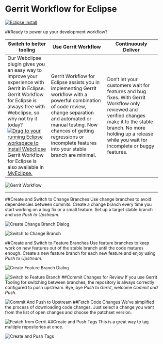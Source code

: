 Gerrit Workflow for Eclipse
============

[![Eclipse install](https://marketplace.eclipse.org/sites/all/modules/custom/marketplace/images/installbutton.png)](http://marketplace.eclipse.org/marketplace-client-intro?mpc_install=2456312)

##Ready to power up your development workflow?

|Switch to better tooling | Use Gerrit Workflow | Continuously Deliver|
|-------|----|----|
|Our Webclipse plugin gives you an easy way to improve your experience with Gerrit in Eclipse. Gerrit Workflow for Eclipse is always free with Webclipse, so why not try it today?<br/><a href="http://marketplace.eclipse.org/marketplace-client-intro?mpc_install=2456312" class="drag" title="Drag to your running Eclipse workspace to install Webclipse"><img src="https://marketplace.eclipse.org/sites/all/themes/solstice/_themes/solstice_marketplace/public/images/btn-install.png" alt="Drag to your running Eclipse workspace to install Webclipse" /></a><br/>Gerrit Workflow for Eclipse is also available in <a href="https://www.genuitec.com/products/myeclipse/download/"> MyEclipse.|Gerrit Workflow for Eclipse assists you in implementing Gerrit workflow with a powerful combination of code review, change separation and automated or manual testing. Now chances of getting regressions or incomplete features into your stable branch are minimal.|Don’t let your customers wait for features and bug fixes. With Gerrit Workflow only reviewed and verified changes make it to the stable branch. No more holding up a release while you wait for incomplete or buggy features.|

![Gerrit Workflow](https://resources.cloud.genuitec.com/wp-content/uploads/2015/10/Gerrit-Workflow-for-Continuos-Delivery.png)

***

##Create and Switch to Change Branches
Use change branches to avoid dependencies between commits. Create a change branch every time you start working on a bug fix or a small feature. Set up a target stable branch and use *Push to Upstream*.

![Create Change Branch Dialog](https://resources.cloud.genuitec.com/wp-content/uploads/2015/10/CreateChange1.png)

![Switch to Change Branch](https://resources.cloud.genuitec.com/wp-content/uploads/2015/10/SwitchChange.png)

##Create and Switch to Feature Branches
Use feature branches to keep work on new features out of the stable branch until the code matures enough. Create a new feature branch for each new feature and enjoy using *Push to Upstream*.

![Create Feature Branch Dialog](https://resources.cloud.genuitec.com/wp-content/uploads/2015/10/CreateFeature.png)

![Switch to Feature Branch](https://resources.cloud.genuitec.com/wp-content/uploads/2015/10/SwitchFeature.png)
##Commit Changes for Review
If you use Gerrit Tooling for switching between branches, the repository is always correctly configured to push upstream. Bye, bye *Push to Gerrit*, welcome *Commit and Push*.

![Commit And Push to Upstream](https://resources.cloud.genuitec.com/wp-content/uploads/2015/10/CommitPush.png)
##Fetch Code Changes
We’ve simplified the process of downloading code changes. Just select a change you want from the list of open changes and choose the patchset version.

![Featch from Gerrit](https://resources.cloud.genuitec.com/wp-content/uploads/2015/10/FetchChange.png)
##Create and Push Tags
This is a great way to tag multiple repositories at once.

![Create and Push Tags](https://resources.cloud.genuitec.com/wp-content/uploads/2015/10/CreateTag.png)


